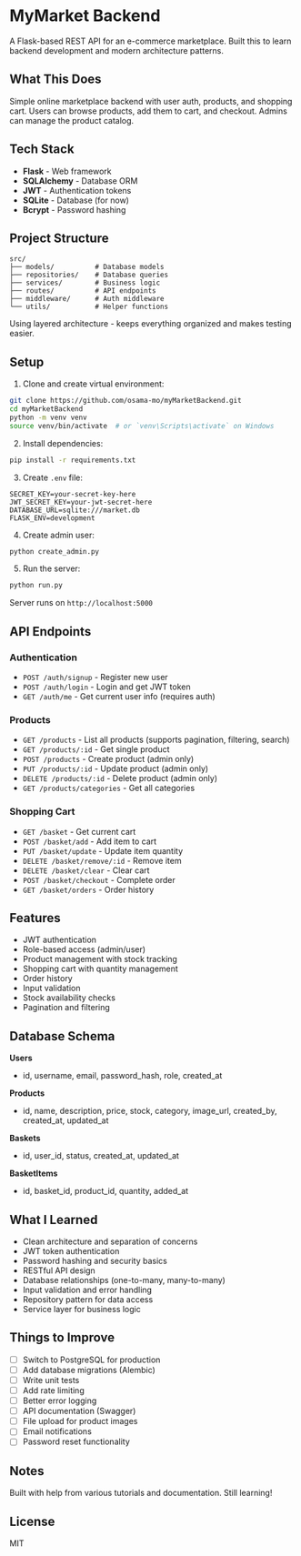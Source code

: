 # MyMarket Backend

A Flask-based REST API for an e-commerce marketplace. Built this to learn backend development and modern architecture patterns.

## What This Does

Simple online marketplace backend with user auth, products, and shopping cart. Users can browse products, add them to cart, and checkout. Admins can manage the product catalog.

## Tech Stack

- **Flask** - Web framework
- **SQLAlchemy** - Database ORM
- **JWT** - Authentication tokens
- **SQLite** - Database (for now)
- **Bcrypt** - Password hashing

## Project Structure

```
src/
├── models/          # Database models
├── repositories/    # Database queries
├── services/        # Business logic
├── routes/          # API endpoints
├── middleware/      # Auth middleware
└── utils/           # Helper functions
```

Using layered architecture - keeps everything organized and makes testing easier.

## Setup

1. Clone and create virtual environment:
```bash
git clone https://github.com/osama-mo/myMarketBackend.git
cd myMarketBackend
python -m venv venv
source venv/bin/activate  # or `venv\Scripts\activate` on Windows
```

2. Install dependencies:
```bash
pip install -r requirements.txt
```

3. Create `.env` file:
```env
SECRET_KEY=your-secret-key-here
JWT_SECRET_KEY=your-jwt-secret-here
DATABASE_URL=sqlite:///market.db
FLASK_ENV=development
```

4. Create admin user:
```bash
python create_admin.py
```

5. Run the server:
```bash
python run.py
```

Server runs on `http://localhost:5000`

## API Endpoints

### Authentication
- `POST /auth/signup` - Register new user
- `POST /auth/login` - Login and get JWT token
- `GET /auth/me` - Get current user info (requires auth)

### Products
- `GET /products` - List all products (supports pagination, filtering, search)
- `GET /products/:id` - Get single product
- `POST /products` - Create product (admin only)
- `PUT /products/:id` - Update product (admin only)
- `DELETE /products/:id` - Delete product (admin only)
- `GET /products/categories` - Get all categories

### Shopping Cart
- `GET /basket` - Get current cart
- `POST /basket/add` - Add item to cart
- `PUT /basket/update` - Update item quantity
- `DELETE /basket/remove/:id` - Remove item
- `DELETE /basket/clear` - Clear cart
- `POST /basket/checkout` - Complete order
- `GET /basket/orders` - Order history


## Features

- JWT authentication
- Role-based access (admin/user)
- Product management with stock tracking
- Shopping cart with quantity management
- Order history
- Input validation
- Stock availability checks
- Pagination and filtering

## Database Schema

**Users**
- id, username, email, password_hash, role, created_at

**Products**
- id, name, description, price, stock, category, image_url, created_by, created_at, updated_at

**Baskets**
- id, user_id, status, created_at, updated_at

**BasketItems**
- id, basket_id, product_id, quantity, added_at

## What I Learned

- Clean architecture and separation of concerns
- JWT token authentication
- Password hashing and security basics
- RESTful API design
- Database relationships (one-to-many, many-to-many)
- Input validation and error handling
- Repository pattern for data access
- Service layer for business logic

## Things to Improve

- [ ] Switch to PostgreSQL for production
- [ ] Add database migrations (Alembic)
- [ ] Write unit tests
- [ ] Add rate limiting
- [ ] Better error logging
- [ ] API documentation (Swagger)
- [ ] File upload for product images
- [ ] Email notifications
- [ ] Password reset functionality

## Notes

Built with help from various tutorials and documentation. Still learning!

## License

MIT
